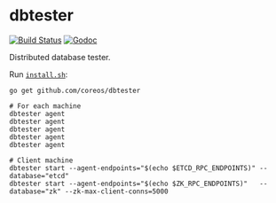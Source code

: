 # dbtester

[![Build Status](https://img.shields.io/travis/coreos/dbtester.svg?style=flat-square)][cistat] [![Godoc](http://img.shields.io/badge/go-documentation-blue.svg?style=flat-square)][dbtester-godoc]

Distributed database tester.

Run [`install.sh`](install.sh):

```
go get github.com/coreos/dbtester

# For each machine
dbtester agent
dbtester agent
dbtester agent
dbtester agent
dbtester agent

# Client machine
dbtester start --agent-endpoints="$(echo $ETCD_RPC_ENDPOINTS)" --database="etcd" 
dbtester start --agent-endpoints="$(echo $ZK_RPC_ENDPOINTS)"   --database="zk" --zk-max-client-conns=5000
```

[cistat]: https://travis-ci.org/coreos/dbtester
[dbtester-godoc]: https://godoc.org/github.com/coreos/dbtester
